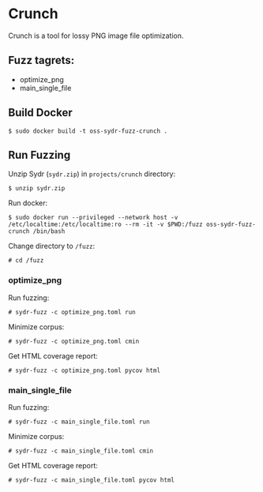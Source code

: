 # Crunch

Crunch is a tool for lossy PNG image file optimization.

## Fuzz tagrets:

  * optimize_png
  * main_single_file 

## Build Docker

    $ sudo docker build -t oss-sydr-fuzz-crunch .

## Run Fuzzing

Unzip Sydr (`sydr.zip`) in `projects/crunch` directory:

    $ unzip sydr.zip

Run docker:

    $ sudo docker run --privileged --network host -v /etc/localtime:/etc/localtime:ro --rm -it -v $PWD:/fuzz oss-sydr-fuzz-crunch /bin/bash

Change directory to `/fuzz`:

    # cd /fuzz

### optimize_png

Run fuzzing:

    # sydr-fuzz -c optimize_png.toml run

Minimize corpus:

    # sydr-fuzz -c optimize_png.toml cmin

Get HTML coverage report:

    # sydr-fuzz -c optimize_png.toml pycov html

### main_single_file

Run fuzzing:

    # sydr-fuzz -c main_single_file.toml run

Minimize corpus:

    # sydr-fuzz -c main_single_file.toml cmin

Get HTML coverage report:

    # sydr-fuzz -c main_single_file.toml pycov html

